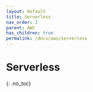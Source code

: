 ```yaml
---
layout: default
title: Serverless
nav_order: 3
parent: AWS
has_children: true
permalink: /docs/aws/serverless
---
```


# Serverless
{: .no_toc}


